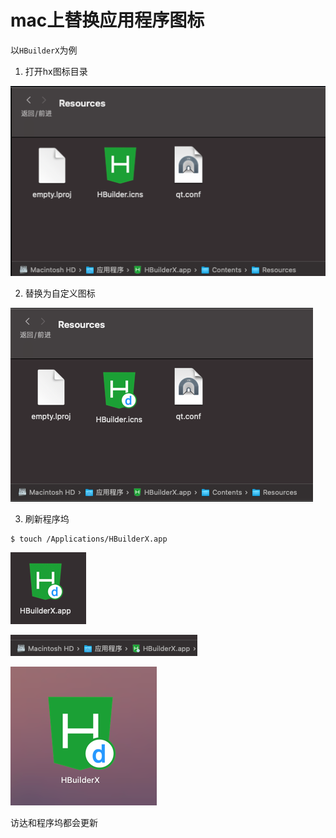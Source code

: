 # mac上替换应用程序图标

以`HBuilderX`为例

1. 打开hx图标目录

![alt text](./resource/image.png)

2. 替换为自定义图标

![alt text](./resource/image-1.png)

3. 刷新程序坞

```shell
$ touch /Applications/HBuilderX.app     
```

![alt text](./resource/image-2.png)

![alt text](./resource/image-3.png)

![alt text](./resource/image-4.png)

访达和程序坞都会更新